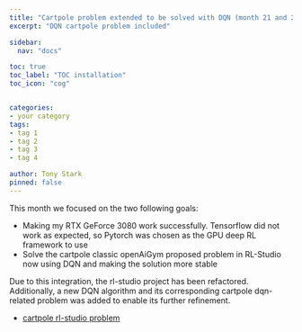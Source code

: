 ```yaml
---
title: "Cartpole problem extended to be solved with DQN (month 21 and 22)"
excerpt: "DQN cartpole problem included"

sidebar:
  nav: "docs"

toc: true
toc_label: "TOC installation"
toc_icon: "cog"


categories:
- your category
tags:
- tag 1
- tag 2
- tag 3
- tag 4

author: Tony Stark
pinned: false
---
```


This month we focused on the two following goals:
- Making my RTX GeForce 3080 work successfully. Tensorflow did not work as expected, so Pytorch was chosen as the GPU deep RL framework to use
- Solve the cartpole classic openAiGym proposed problem in RL-Studio now using DQN and making the solution more stable

Due to this integration, the rl-studio project has been refactored.
Additionally, a new DQN algorithm and its corresponding cartpole dqn-related problem was added to enable its further refinement.

- [cartpole rl-studio problem](https://github.com/rubenlucas93/2020-phd-ruben-lucas/tree/master/RL_Unibotics/RL-Studio/)
